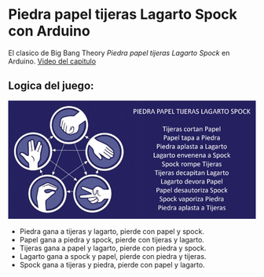 # Piedra papel tijeras Lagarto Spock con Arduino  

El clasico de Big Bang Theory *Piedra papel tijeras Lagarto Spock* en Arduino.
[Video del capitulo](https://www.youtube.com/watch?v=_tsy4q9ibAE)

## Logica del juego:
![Reglas](pictures/reglas.jpg)
- Piedra gana a tijeras y lagarto, pierde con papel y spock.
- Papel gana a piedra y spock, pierde con tijeras y lagarto.
- Tijeras gana a papel y lagarto, pierde con piedra y spock.
- Lagarto gana a spock y papel, pierde con piedra y tijeras.
- Spock gana a tijeras y piedra, pierde con papel y lagarto.
